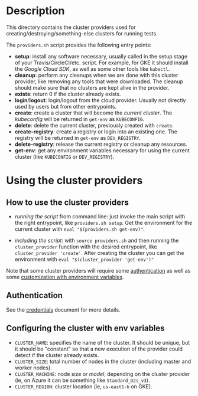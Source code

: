 # Description

This directory contains the cluster providers used for creating/destroying/something-else
clusters for running tests.

The `providers.sh` script provides the following entry points:

  * **setup**: install any software necessary, usually called in the setup stage of your
  Travis/CircleCI/etc. script. For example, for GKE it should install the _Google Cloud SDK_,
  as well as some other tools like `kubectl`.   
  * **cleanup**: perform any cleanups when we are done with this cluster provider, like
  removing any tools that were downloaded. The cleanup should make sure that no clusters
  are kept alive in the provider. 
  * **exists**: return 0 if the cluster already exists.
  * **login**/**logout**: login/logout from the cloud provider. Usually not directly used
  by users but from other entrypoints.
  * **create**: create a cluster that will become the _current cluster_. The _kubeconfig_
  will be returned in `get-env` as `KUBECONFIG`.
  * **delete**: delete the current cluster, previously created with `create`.
  * **create-registry**: create a registry or login into an existing one. The registry
  will be returned in `get-env` as `DEV_REGISTRY`. 
  * **delete-registry**: release the current registry or cleanup any resources.
  * **get-env**: get any environment variables necessary for using the current cluster
  (like `KUBECONFIG` or `DEV_REGISTRY`).

# Using the cluster providers

## How to use the cluster providers

* _running the script_ from command line: just invoke the main script with the right
  entrypoint, like `providers.sh setup`. Get the environment for the current
  cluster with `eval "$(providers.sh get-env)"`.
  
* _including the script_: with `source providers.sh` and then 
  running the `cluster_provider` function with the desired entrypoint,
  like `cluster_provider 'create'`. After creating the cluster you can get the
  environment with `eval "$(cluster_provider 'get-env')"` 

Note that some cluster providers will require some [authentication](#Authentication)
as well as some [customization with environment variables](#Configuring-the-cluster-with-env-variables).

## Authentication

See the [credentials](CREDENTIALS.md) document for more details.

## Configuring the cluster with env variables

* `CLUSTER_NAME`: specifies the name of the cluster. It should be unique, but it should
  be "constant" so that a new execution of the provider could detect if the cluster
  already exists.  
* `CLUSTER_SIZE`: total number of nodes in the cluster (including master and worker nodes).
* `CLUSTER_MACHINE`: node size or _model_, depending on the cluster provider 
  (ie, on Azure it can be something like `Standard_D2s_v3`).
* `CLUSTER_REGION`: cluster location (ie, `us-east1-b` on GKE).


